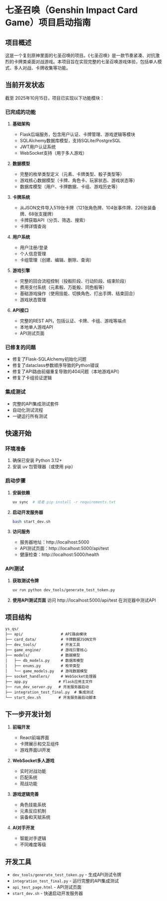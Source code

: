 # 七圣召唤（Genshin Impact Card Game）项目启动指南

## 项目概述

这是一个复刻原神里面的七圣召唤的项目。《七圣召唤》是一款节奏紧凑、对抗激烈的卡牌类桌面对战游戏。本项目旨在实现完整的七圣召唤游戏体验，包括单人模式、多人对战、卡牌收集等功能。

## 当前开发状态

截至 2025年10月15日，项目已实现以下功能模块：

### 已完成的功能

1. **基础架构**
   - Flask后端服务，包含用户认证、卡牌管理、游戏逻辑等模块
   - SQLAlchemy数据库模型，支持SQLite/PostgreSQL
   - JWT用户认证系统
   - WebSocket支持（用于多人游戏）

2. **数据模型**
   - 完整的枚举类型定义（元素、卡牌类型、骰子类型等）
   - 游戏核心数据模型（卡牌、角色卡、玩家状态、游戏状态等）
   - 数据库模型（用户、卡牌数据、卡组、游戏历史等）

3. **卡牌系统**
   - 从JSON文件导入519张卡牌（121张角色牌、104张事件牌、226张装备牌、68张支援牌）
   - 卡牌获取API（分页、筛选、搜索）
   - 卡牌详情查询

4. **用户系统**
   - 用户注册/登录
   - 个人信息管理
   - 卡组管理（创建、编辑、删除、查询）

5. **游戏引擎**
   - 完整的回合流程控制（投骰阶段、行动阶段、结束阶段）
   - 费用支付系统（元素骰、万能骰、同色骰等）
   - 基础游戏操作（使用技能、切换角色、打出手牌、结束回合）
   - 游戏状态管理

6. **API接口**
   - 完整的REST API，包括认证、卡牌、卡组、游戏等端点
   - 本地单人游戏API
   - API测试页面

### 已修复的问题

- 修复了Flask-SQLAlchemy初始化问题
- 修复了dataclass参数顺序导致的Python错误
- 修复了API路由前缀重复导致的404问题（本地游戏API）
- 修复了卡组验证逻辑

### 集成测试

- 完整的API集成测试套件
- 自动化测试流程
- 一键运行所有测试

## 快速开始

### 环境准备

1. 确保已安装 Python 3.12+
2. 安装 uv 包管理器（或使用 pip）

### 启动步骤

1. **安装依赖**
   ```bash
   uv sync  # 或者 pip install -r requirements.txt
   ```

2. **启动开发服务器**
   ```bash
   bash start_dev.sh
   ```

3. **访问服务**
   - 服务器地址：http://localhost:5000
   - API测试页面：http://localhost:5000/api/test
   - 健康检查：http://localhost:5000/health

### API测试

1. **获取测试令牌**
   ```bash
   uv run python dev_tools/generate_test_token.py
   ```

2. **使用API测试页面**
   访问 http://localhost:5000/api/test 在浏览器中测试API

## 项目结构

```
ys_qs/
├── api/                 # API路由模块
├── card_data/           # 卡牌数据JSON文件
├── dev_tools/           # 开发工具
├── game_engine/         # 游戏引擎核心
├── models/              # 数据模型
│   ├── db_models.py     # 数据库模型
│   ├── enums.py         # 枚举类型
│   └── game_models.py   # 游戏数据模型
├── socket_handlers/     # WebSocket处理器
├── app.py              # Flask应用主文件
├── run_dev_server.py   # 开发服务器启动
├── integration_test_final.py  # 集成测试
└── start_dev.sh        # 开发服务器启动脚本
```

## 下一步开发计划

1. **前端开发**
   - React前端界面
   - 卡牌展示和交互组件
   - 游戏界面UI开发

2. **WebSocket多人游戏**
   - 实时对战功能
   - 匹配系统
   - 观战功能

3. **游戏逻辑完善**
   - 角色技能系统
   - 元素反应机制
   - 装备和天赋系统

4. **AI对手开发**
   - 智能对手逻辑
   - 不同难度等级

## 开发工具

- `dev_tools/generate_test_token.py` - 生成API测试令牌
- `integration_test_final.py` - 运行完整的API集成测试
- `api_test_page.html` - API测试页面
- `start_dev.sh` - 快速启动开发服务器